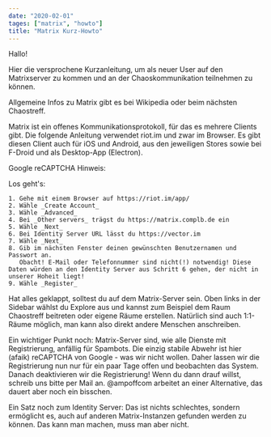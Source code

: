 ```yaml
---
date: "2020-02-01"
tages: ["matrix", "howto"]
title: "Matrix Kurz-Howto"
---
```

Hallo!

Hier die versprochene Kurzanleitung, um als neuer User auf den Matrixserver zu kommen und an der Chaoskommunikation teilnehmen zu können.

Allgemeine Infos zu Matrix gibt es bei Wikipedia oder beim nächsten Chaostreff. 

Matrix ist ein offenes Kommunikationsprotokoll, für das es mehrere Clients gibt. Die folgende Anleitung verwendet riot.im und zwar im Browser. Es gibt diesen Client auch für iOS und Android, aus den jeweiligen Stores sowie bei F-Droid und als Desktop-App (Electron).

Google reCAPTCHA Hinweis:

Los geht's:

    1. Gehe mit einem Browser auf https://riot.im/app/
    2. Wähle _Create Account_
    3. Wähle _Advanced_
    4. Bei _Other servers_ trägst du https://matrix.complb.de ein
    5. Wähle _Next_
    6. Bei Identity Server URL lässt du https://vector.im
    7. Wähle _Next_
    8. Gib im nächsten Fenster deinen gewünschten Benutzernamen und Passwort an. 
       Obacht! E-Mail oder Telefonnummer sind nicht(!) notwendig! Diese Daten würden an den Identity Server aus Schritt 6 gehen, der nicht in unserer Hoheit liegt!
    9. Wähle _Register_


Hat alles geklappt, solltest du auf dem Matrix-Server sein. Oben links in der Sidebar wählst du Explore aus und kannst zum Beispiel dem Raum Chaostreff beitreten oder eigene Räume erstellen. Natürlich sind auch 1:1-Räume möglich, man kann also direkt andere Menschen anschreiben.

Ein wichtiger Punkt noch: Matrix-Server sind, wie alle Dienste mit Registrierung, anfällig für Spambots. Die einzig stabile Abwehr ist hier (afaik) reCAPTCHA von Google - was wir nicht wollen. Daher lassen wir die Registrierung nun nur für ein paar Tage offen und beobachten das System. Danach deaktivieren wir die Registrierung! Wenn du dann drauf willst, schreib uns bitte per Mail an. @ampoffcom arbeitet an einer Alternative, das dauert aber noch ein bisschen.

Ein Satz noch zum Identity Server: Das ist nichts schlechtes, sondern ermöglicht es, auch auf anderen Matrix-Instanzen gefunden werden zu können. Das kann man machen, muss man aber nicht.
